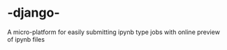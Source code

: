 # -django-
A micro-platform for easily submitting ipynb type jobs with online preview of ipynb files
